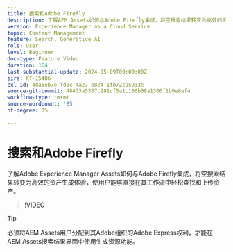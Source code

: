 ```yaml
---
title: 搜索和Adobe Firefly
description: 了解AEM Assets如何与Adobe Firefly集成，将空搜索结果转变为高效的资源生成体验。
version: Experience Manager as a Cloud Service
topic: Content Management
feature: Search, Generative AI
role: User
level: Beginner
doc-type: Feature Video
duration: 104
last-substantial-update: 2024-05-09T00:00:00Z
jira: KT-15486
exl-id: 4da5eb7e-fd8c-4a27-a824-1fb72c95933e
source-git-commit: 48433a5367c281cf5a1c106b08a1306f1b0e8ef4
workflow-type: tm+mt
source-wordcount: '85'
ht-degree: 0%

---
```


# 搜索和Adobe Firefly

了解Adobe Experience Manager Assets如何与Adobe Firefly集成，将空搜索结果转变为高效的资产生成体验，使用户能够直接在其工作流中轻松查找和上传资产。

>[!VIDEO](https://video.tv.adobe.com/v/3438267/?learn=on&captions=chi_hans)


>[!TIP]
>
> 必须将AEM Assets用户分配到其Adobe组织的Adobe Express权利，才能在AEM Assets搜索结果界面中使用生成资源功能。
